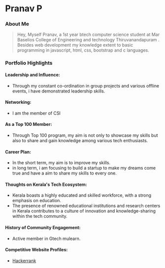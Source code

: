 
# Pranav P

### About Me

> Hey, Myself Pranav, a 1st year btech computer science student at Mar Baselios College of Engineering and technology Thiruvanandapuram
. Besides web development my knowledge extent to basic programming in javascript, html, css, bootstrap and c languages.


### Portfolio Highlights



#### Leadership and Influence: 

- Through my constant co-ordination in group projects and various offline events, i have demonstrated leadership skills. 

#### Networking: 

- I am the member of CSI 

#### As a Top 100 Member: 

- Through Top 100 program, my aim is not only to showcase my skills but also to share and gain knowledge among various tech enthusiasts.

#### Career Plan: 

- In the short term, my aim is to improve my skills.
- in long term, i am focusing to build a startup to make my dreams come true and have a aim to share my skills to every one. 

#### Thoughts on Kerala's Tech Ecosystem:

- Kerala boasts a highly educated and skilled workforce, with a strong emphasis on education.
- The presence of renowned educational institutions and research centers in Kerala contributes to a culture of innovation and knowledge-sharing within the tech community.

#### History of Community Engagement:

- Active member in Gtech mulearn.

#### Competitive Website Profiles:

- [Hackerrank](https://www.hackerrank.com/profile/pranavp92075)
 
